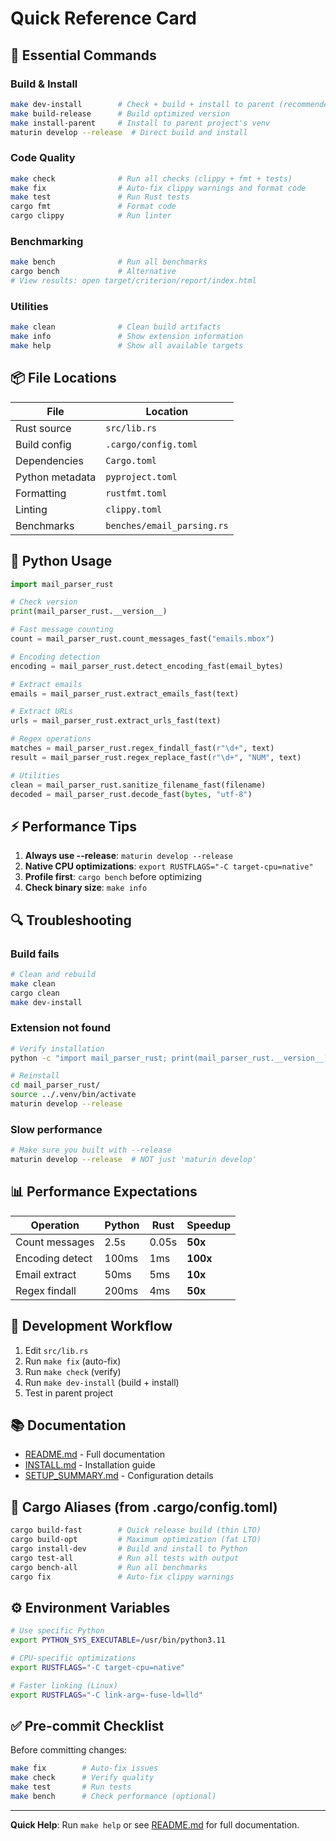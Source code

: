 # Quick Reference Card

## 🚀 Essential Commands

### Build & Install
```bash
make dev-install        # Check + build + install to parent (recommended)
make build-release      # Build optimized version
make install-parent     # Install to parent project's venv
maturin develop --release  # Direct build and install
```

### Code Quality
```bash
make check              # Run all checks (clippy + fmt + tests)
make fix                # Auto-fix clippy warnings and format code
make test               # Run Rust tests
cargo fmt               # Format code
cargo clippy            # Run linter
```

### Benchmarking
```bash
make bench              # Run all benchmarks
cargo bench             # Alternative
# View results: open target/criterion/report/index.html
```

### Utilities
```bash
make clean              # Clean build artifacts
make info               # Show extension information
make help               # Show all available targets
```

## 📦 File Locations

| File | Location |
|------|----------|
| Rust source | `src/lib.rs` |
| Build config | `.cargo/config.toml` |
| Dependencies | `Cargo.toml` |
| Python metadata | `pyproject.toml` |
| Formatting | `rustfmt.toml` |
| Linting | `clippy.toml` |
| Benchmarks | `benches/email_parsing.rs` |

## 🐍 Python Usage

```python
import mail_parser_rust

# Check version
print(mail_parser_rust.__version__)

# Fast message counting
count = mail_parser_rust.count_messages_fast("emails.mbox")

# Encoding detection
encoding = mail_parser_rust.detect_encoding_fast(email_bytes)

# Extract emails
emails = mail_parser_rust.extract_emails_fast(text)

# Extract URLs
urls = mail_parser_rust.extract_urls_fast(text)

# Regex operations
matches = mail_parser_rust.regex_findall_fast(r"\d+", text)
result = mail_parser_rust.regex_replace_fast(r"\d+", "NUM", text)

# Utilities
clean = mail_parser_rust.sanitize_filename_fast(filename)
decoded = mail_parser_rust.decode_fast(bytes, "utf-8")
```

## ⚡ Performance Tips

1. **Always use --release**: `maturin develop --release`
2. **Native CPU optimizations**: `export RUSTFLAGS="-C target-cpu=native"`
3. **Profile first**: `cargo bench` before optimizing
4. **Check binary size**: `make info`

## 🔍 Troubleshooting

### Build fails
```bash
# Clean and rebuild
make clean
cargo clean
make dev-install
```

### Extension not found
```bash
# Verify installation
python -c "import mail_parser_rust; print(mail_parser_rust.__version__)"

# Reinstall
cd mail_parser_rust/
source ../.venv/bin/activate
maturin develop --release
```

### Slow performance
```bash
# Make sure you built with --release
maturin develop --release  # NOT just 'maturin develop'
```

## 📊 Performance Expectations

| Operation | Python | Rust | Speedup |
|-----------|--------|------|---------|
| Count messages | 2.5s | 0.05s | **50x** |
| Encoding detect | 100ms | 1ms | **100x** |
| Email extract | 50ms | 5ms | **10x** |
| Regex findall | 200ms | 4ms | **50x** |

## 🔧 Development Workflow

1. Edit `src/lib.rs`
2. Run `make fix` (auto-fix)
3. Run `make check` (verify)
4. Run `make dev-install` (build + install)
5. Test in parent project

## 📚 Documentation

- [README.md](README.md) - Full documentation
- [INSTALL.md](INSTALL.md) - Installation guide
- [SETUP_SUMMARY.md](SETUP_SUMMARY.md) - Configuration details

## 🎯 Cargo Aliases (from .cargo/config.toml)

```bash
cargo build-fast        # Quick release build (thin LTO)
cargo build-opt         # Maximum optimization (fat LTO)
cargo install-dev       # Build and install to Python
cargo test-all          # Run all tests with output
cargo bench-all         # Run all benchmarks
cargo fix               # Auto-fix clippy warnings
```

## ⚙️ Environment Variables

```bash
# Use specific Python
export PYTHON_SYS_EXECUTABLE=/usr/bin/python3.11

# CPU-specific optimizations
export RUSTFLAGS="-C target-cpu=native"

# Faster linking (Linux)
export RUSTFLAGS="-C link-arg=-fuse-ld=lld"
```

## ✅ Pre-commit Checklist

Before committing changes:

```bash
make fix        # Auto-fix issues
make check      # Verify quality
make test       # Run tests
make bench      # Check performance (optional)
```

---

**Quick Help**: Run `make help` or see [README.md](README.md) for full documentation.
